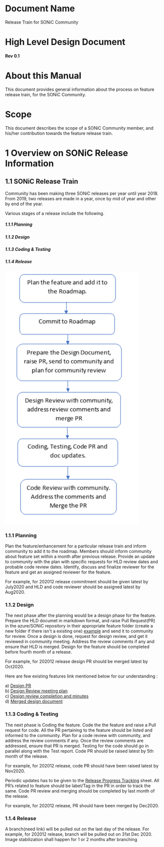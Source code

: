 # Document Name                                                  
Release Train for SONiC Community  
                          
# High Level Design Document                                   
#### Rev 0.1                                                   

# About this Manual
This document provides general information about the process on feature release train, for the SONiC Community.

# Scope                                                                                  
This document describes the scope of a SONiC Community member, and his/her contribution towards the feature release train.

# 1 Overview on SONiC Release Information

## 1.1 SONiC Release Train 
Community has been making three SONiC releases per year until year 2018. From 2019, two releases are made in a year, once by mid of year and other by end of the year.

Various stages of a release include the following.
	
##### 1.1.1 Planning 
##### 1.1.2 Design 
##### 1.1.3 Coding & Testing  
##### 1.1.4 Release  

![](https://github.com/pyuvarajan/Test-local/blob/master/release_train_png.png)

### 1.1.1 Planning 
Plan the feature/enhancement for a particular release train and inform community to add it to the roadmap. Members should inform community about feature set within a month after previous release. Provide an update to community with the plan with specific requests for HLD review dates and probable code review dates. Identify, discuss and finalize reviewer for the feature and get an assigned reviewer for the feature. 

For example, for 202012 release commitment should be given latest by July2020 and HLD and code reviewer should be assigned latest by Aug2020.

### 1.1.2 Design
The next phase after the planning would be a design phase for the feature. Prepare the HLD documet in markdown format, and raise Pull Request(PR) in the azure/SONiC repository in their appropriate feature folder (create a new folder if there isn't a existing one) [example](https://github.com/Azure/SONiC/tree/master/doc) and send it to community for review. Once a design is done, request for design review, and get it reviewed in community meeting. Address the review comments if any and ensure that HLD is merged. Design for the feature should be completed before fourth month of a release. 

For example, for 202012 release design PR should be merged latest by Oct2020.

Here are few existing features link mentioned below for our understanding : 

a) [Design PR](https://github.com/Azure/SONiC/pull/450)<br>
b) [Design Review meeting plan](https://groups.google.com/forum/#!msg/sonicproject/jznL7kDtfUM/RiQnZ-BsAwAJ)<br>
c) [Design review completion and minutes](https://groups.google.com/d/msg/sonicproject/kST4pB3k-Hw/c-cL03PhAwAJ)<br>
d) [Merged design document](https://github.com/Azure/SONiC/blob/master/doc/dynamic-port-breakout/sonic-dynamic-port-breakout-HLD.md)

### 1.1.3 Coding & Testing 
The next phase is Coding the feature. Code the the feature and raise a Pull request for code. All the PR pertaining to the feature should be listed and informed to the community. Plan for a code review with community, and address the review comments if any. Once the review comments are addressed, ensure that PR is merged. Testing for the code should go in parallel along with the Test report. Code PR should be raised latest by 5th month of the release.  

For example, for 202012 release, code PR should have been raised latest by Nov2020.

Periodic updates has to be given to the [Release Progress Tracking](https://github.com/Azure/SONiC/wiki/Release-Progress-Tracking-202006) sheet. All PR’s related to feature should be label/Tag in the PR in order to track the same. Code PR review and merging should be completed by last month of the release. 

For example, for 202012 release, PR should have been merged by Dec2020. 


### 1.1.4 Release
A branch(need link) will be pulled out on the last day of the release. For example, for 202012 release, branch will be pulled out on 31st Dec 2020. Image stabilization shall happen for 1 or 2 months after branching
